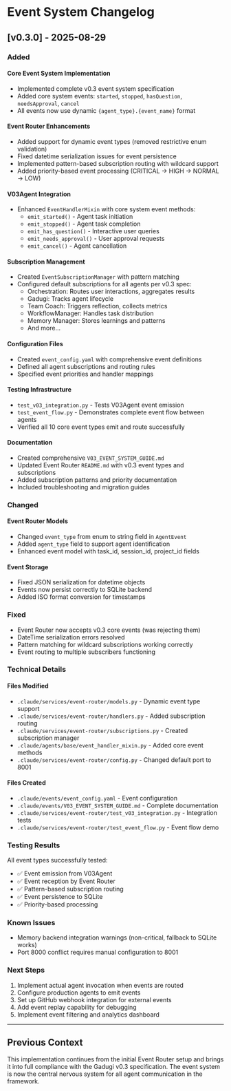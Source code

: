 # Event System Changelog

## [v0.3.0] - 2025-08-29

### Added

#### Core Event System Implementation
- Implemented complete v0.3 event system specification
- Added core system events: `started`, `stopped`, `hasQuestion`, `needsApproval`, `cancel`
- All events now use dynamic `{agent_type}.{event_name}` format

#### Event Router Enhancements
- Added support for dynamic event types (removed restrictive enum validation)
- Fixed datetime serialization issues for event persistence
- Implemented pattern-based subscription routing with wildcard support
- Added priority-based event processing (CRITICAL → HIGH → NORMAL → LOW)

#### V03Agent Integration
- Enhanced `EventHandlerMixin` with core system event methods:
  - `emit_started()` - Agent task initiation
  - `emit_stopped()` - Agent task completion
  - `emit_has_question()` - Interactive user queries
  - `emit_needs_approval()` - User approval requests
  - `emit_cancel()` - Agent cancellation

#### Subscription Management
- Created `EventSubscriptionManager` with pattern matching
- Configured default subscriptions for all agents per v0.3 spec:
  - Orchestration: Routes user interactions, aggregates results
  - Gadugi: Tracks agent lifecycle
  - Team Coach: Triggers reflection, collects metrics
  - WorkflowManager: Handles task distribution
  - Memory Manager: Stores learnings and patterns
  - And more...

#### Configuration Files
- Created `event_config.yaml` with comprehensive event definitions
- Defined all agent subscriptions and routing rules
- Specified event priorities and handler mappings

#### Testing Infrastructure
- `test_v03_integration.py` - Tests V03Agent event emission
- `test_event_flow.py` - Demonstrates complete event flow between agents
- Verified all 10 core event types emit and route successfully

#### Documentation
- Created comprehensive `V03_EVENT_SYSTEM_GUIDE.md`
- Updated Event Router `README.md` with v0.3 event types and subscriptions
- Added subscription patterns and priority documentation
- Included troubleshooting and migration guides

### Changed

#### Event Router Models
- Changed `event_type` from enum to string field in `AgentEvent`
- Added `agent_type` field to support agent identification
- Enhanced event model with task_id, session_id, project_id fields

#### Event Storage
- Fixed JSON serialization for datetime objects
- Events now persist correctly to SQLite backend
- Added ISO format conversion for timestamps

### Fixed

- Event Router now accepts v0.3 core events (was rejecting them)
- DateTime serialization errors resolved
- Pattern matching for wildcard subscriptions working correctly
- Event routing to multiple subscribers functioning

### Technical Details

#### Files Modified
- `.claude/services/event-router/models.py` - Dynamic event type support
- `.claude/services/event-router/handlers.py` - Added subscription routing
- `.claude/services/event-router/subscriptions.py` - Created subscription manager
- `.claude/agents/base/event_handler_mixin.py` - Added core event methods
- `.claude/services/event-router/config.py` - Changed default port to 8001

#### Files Created
- `.claude/events/event_config.yaml` - Event configuration
- `.claude/events/V03_EVENT_SYSTEM_GUIDE.md` - Complete documentation
- `.claude/services/event-router/test_v03_integration.py` - Integration tests
- `.claude/services/event-router/test_event_flow.py` - Event flow demo

### Testing Results

All event types successfully tested:
- ✅ Event emission from V03Agent
- ✅ Event reception by Event Router
- ✅ Pattern-based subscription routing
- ✅ Event persistence to SQLite
- ✅ Priority-based processing

### Known Issues

- Memory backend integration warnings (non-critical, fallback to SQLite works)
- Port 8000 conflict requires manual configuration to 8001

### Next Steps

1. Implement actual agent invocation when events are routed
2. Configure production agents to emit events
3. Set up GitHub webhook integration for external events
4. Add event replay capability for debugging
5. Implement event filtering and analytics dashboard

---

## Previous Context

This implementation continues from the initial Event Router setup and brings it into full compliance with the Gadugi v0.3 specification. The event system is now the central nervous system for all agent communication in the framework.
